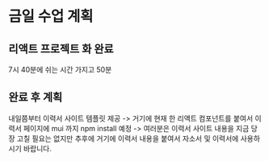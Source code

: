 # 금일 수업 계획
## 리액트 프로젝트 화 완료

7시 40분에 쉬는 시간 가지고 50분

## 완료 후 계획
내일쯤부터 이력서 사이트 템플릿 제공 -> 거기에 현재 한 리액트 컴포넌트를 붙여서 이력서 페이지에 mui 까지 npm install 예정 -> 여러분은 이력서 사이트 내용을 지금 당장 고칠 필요는 없지만 추후에 거기에 이력서 내용을 붙여서 자소서 및 이력서에 사용하시기 바랍니다.